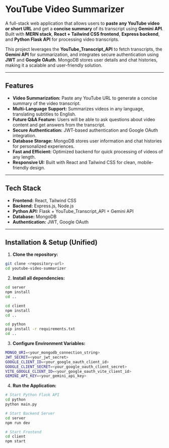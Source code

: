 # YouTube Video Summarizer

A full-stack web application that allows users to **paste any YouTube video or short URL** and get a **concise summary** of its transcript using **Gemini API**. Built with **MERN stack**, **React + Tailwind CSS frontend**, **Express backend**, and **Python Flask API** for processing video transcripts.

This project leverages the **YouTube_Transcript_API** to fetch transcripts, the **Gemini API** for summarization, and integrates secure authentication using **JWT** and **Google OAuth**. MongoDB stores user details and chat histories, making it a scalable and user-friendly solution.

---

## **Features**

- **Video Summarization:** Paste any YouTube URL to generate a concise summary of the video transcript.
- **Multi-Language Support:** Summarizes videos in any language, translating subtitles to English.
- **Future Q&A Feature:** Users will be able to ask questions about video content and get answers from the transcript.
- **Secure Authentication:** JWT-based authentication and Google OAuth integration.
- **Database Storage:** MongoDB stores user information and chat histories for personalized experiences.
- **Fast and Efficient:** Optimized backend for quick processing of videos of any length.
- **Responsive UI:** Built with React and Tailwind CSS for clean, mobile-friendly design.

---

## **Tech Stack**

- **Frontend:** React, Tailwind CSS
- **Backend:** Express.js, Node.js
- **Python API:** Flask + YouTube_Transcript_API + Gemini API
- **Database:** MongoDB
- **Authentication:** JWT, Google OAuth

---

## **Installation & Setup (Unified)**

1. **Clone the repository:**

```bash
git clone <repository-url>
cd youtube-video-summarizer
```

2. **Install all dependencies:**

```bash
cd server
npm install
cd ..

cd client
npm install
cd ..

cd python
pip install -r requirements.txt
cd ..
```

3. **Configure Environment Variables:**

```bash
MONGO_URI=<your_mongodb_connection_string>
JWT_SECRET=<your_jwt_secret>
GOOGLE_CLIENT_ID=<your_google_oauth_client_id>
GOOGLE_CLIENT_SECRET=<your_google_oauth_client_secret>
VITE_GOOGLE_CLIENT_ID=<your_google_oauth_vite_client_id>
GEMINI_API_KEY=<your_gemini_api_key>
```

4. **Run the Application:**

```bash
# Start Python Flask API
cd python
python main.py

# Start Backend Server
cd server
npm run dev

# Start Frontend
cd client
npm start
```
